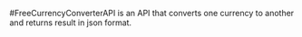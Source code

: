 #FreeCurrencyConverterAPI
is an API that converts one currency to another and returns result in json format.
